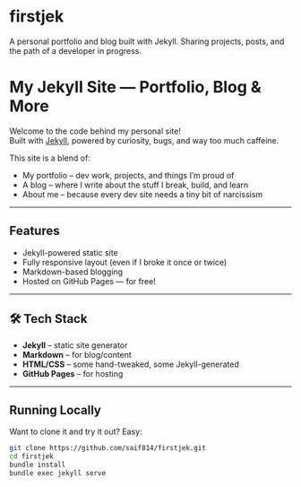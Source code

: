 # firstjek
A personal portfolio and blog built with Jekyll. Sharing projects, posts, and the path of a developer in progress.


#  My Jekyll Site — Portfolio, Blog & More

Welcome to the code behind my personal site!  
Built with [Jekyll](https://jekyllrb.com/), powered by curiosity, bugs, and way too much caffeine.

This site is a blend of:
-  My portfolio – dev work, projects, and things I’m proud of
-  A blog – where I write about the stuff I break, build, and learn
-  About me – because every dev site needs a tiny bit of narcissism

---

##  Features

- Jekyll-powered static site
- Fully responsive layout (even if I broke it once or twice)
- Markdown-based blogging
- Hosted on GitHub Pages — for free!

---

## 🛠 Tech Stack

- **Jekyll** – static site generator
- **Markdown** – for blog/content
- **HTML/CSS** – some hand-tweaked, some Jekyll-generated
- **GitHub Pages** – for hosting

---

##  Running Locally

Want to clone it and try it out? Easy:

```bash
git clone https://github.com/saif814/firstjek.git
cd firstjek
bundle install
bundle exec jekyll serve
